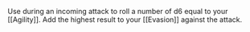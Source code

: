 Use during an incoming attack to roll a number of d6 equal to your [[Agility]]. 
Add the highest result to your [[Evasion]] against the attack.